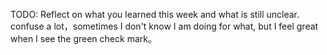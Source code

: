 TODO: Reflect on what you learned this week and what is still unclear.
confuse a lot，sometimes I don't know I am doing for what, but I feel great when I see the green check mark。
